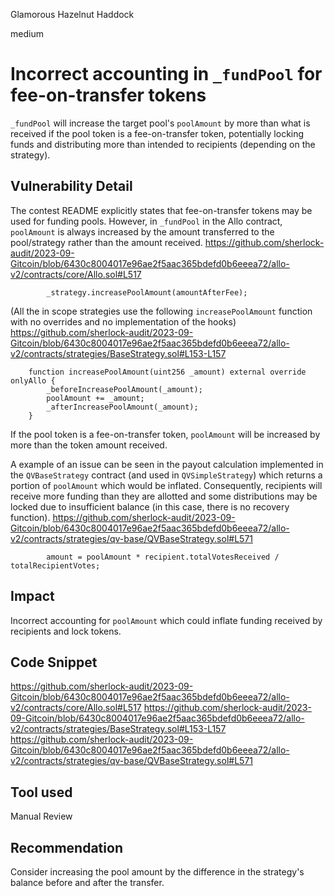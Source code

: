 Glamorous Hazelnut Haddock

medium

# Incorrect accounting in `_fundPool` for fee-on-transfer tokens
`_fundPool` will increase the target pool's `poolAmount` by more than what is received if the pool token is a fee-on-transfer token, potentially locking funds and distributing more than intended to recipients (depending on the strategy).

## Vulnerability Detail
The contest README explicitly states that fee-on-transfer tokens may be used for funding pools. However, in `_fundPool` in the Allo contract, `poolAmount` is always increased by the amount transferred to the pool/strategy rather than the amount received.
https://github.com/sherlock-audit/2023-09-Gitcoin/blob/6430c8004017e96ae2f5aac365bdefd0b6eeea72/allo-v2/contracts/core/Allo.sol#L517
```solidity
        _strategy.increasePoolAmount(amountAfterFee);
```
(All the in scope strategies use the following `increasePoolAmount` function with no overrides and no implementation of the hooks)
https://github.com/sherlock-audit/2023-09-Gitcoin/blob/6430c8004017e96ae2f5aac365bdefd0b6eeea72/allo-v2/contracts/strategies/BaseStrategy.sol#L153-L157
```solidity
    function increasePoolAmount(uint256 _amount) external override onlyAllo {
        _beforeIncreasePoolAmount(_amount);
        poolAmount += _amount;
        _afterIncreasePoolAmount(_amount);
    }
```
If the pool token is a fee-on-transfer token, `poolAmount` will be increased by more than the token amount received. 

A example of an issue can be seen in the payout calculation implemented in the `QVBaseStrategy` contract (and used in `QVSimpleStrategy`) which returns a portion of `poolAmount` which would be inflated. Consequently, recipients will receive more funding than they are allotted and some distributions may be locked due to insufficient balance (in this case, there is no recovery function).
https://github.com/sherlock-audit/2023-09-Gitcoin/blob/6430c8004017e96ae2f5aac365bdefd0b6eeea72/allo-v2/contracts/strategies/qv-base/QVBaseStrategy.sol#L571
```solidity
        amount = poolAmount * recipient.totalVotesReceived / totalRecipientVotes;
```

## Impact
Incorrect accounting for `poolAmount` which could inflate funding received by recipients and lock tokens.

## Code Snippet
https://github.com/sherlock-audit/2023-09-Gitcoin/blob/6430c8004017e96ae2f5aac365bdefd0b6eeea72/allo-v2/contracts/core/Allo.sol#L517
https://github.com/sherlock-audit/2023-09-Gitcoin/blob/6430c8004017e96ae2f5aac365bdefd0b6eeea72/allo-v2/contracts/strategies/BaseStrategy.sol#L153-L157
https://github.com/sherlock-audit/2023-09-Gitcoin/blob/6430c8004017e96ae2f5aac365bdefd0b6eeea72/allo-v2/contracts/strategies/qv-base/QVBaseStrategy.sol#L571

## Tool used

Manual Review

## Recommendation
Consider increasing the pool amount by the difference in the strategy's balance before and after the transfer.
